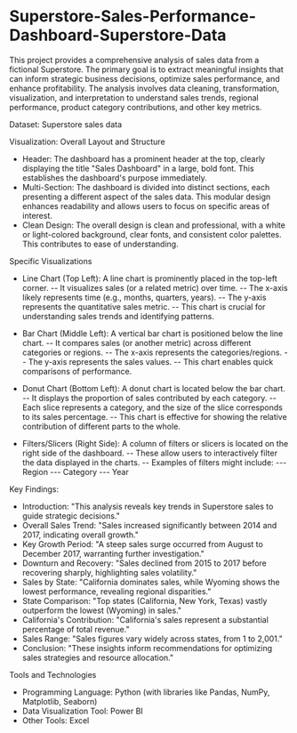 # Superstore-Sales-Performance-Dashboard-Superstore-Data
This project provides a comprehensive analysis of sales data from a fictional Superstore. The primary goal is to extract meaningful insights that can inform strategic business decisions, optimize sales performance, and enhance profitability. The analysis involves data cleaning, transformation, visualization, and interpretation to understand sales trends, regional performance, product category contributions, and other key metrics.

Dataset: Superstore sales data

Visualization:
Overall Layout and Structure
- Header: The dashboard has a prominent header at the top, clearly displaying the title "Sales Dashboard" in a large, bold 
  font. This establishes the dashboard's purpose immediately.
- Multi-Section: The dashboard is divided into distinct sections, each presenting a different aspect of the sales data. This 
  modular design enhances readability and allows users to focus on specific areas of interest.
- Clean Design: The overall design is clean and professional, with a white or light-colored background, clear fonts, and 
  consistent color palettes. This contributes to ease of understanding.

Specific Visualizations

- Line Chart (Top Left): A line chart is prominently placed in the top-left corner.
-- It visualizes sales (or a related metric) over time.
-- The x-axis likely represents time (e.g., months, quarters, years).
-- The y-axis represents the quantitative sales metric.
-- This chart is crucial for understanding sales trends and identifying patterns.

- Bar Chart (Middle Left): A vertical bar chart is positioned below the line chart.
-- It compares sales (or another metric) across different categories or regions.
-- The x-axis represents the categories/regions.
-- The y-axis represents the sales values.
-- This chart enables quick comparisons of performance.

- Donut Chart (Bottom Left): A donut chart is located below the bar chart.
-- It displays the proportion of sales contributed by each category.
-- Each slice represents a category, and the size of the slice corresponds to its sales percentage.
-- This chart is effective for showing the relative contribution of different parts to the whole.

- Filters/Slicers (Right Side): A column of filters or slicers is located on the right side of the dashboard.
-- These allow users to interactively filter the data displayed in the charts.
-- Examples of filters might include:
--- Region
--- Category
--- Year

Key Findings:

- Introduction: "This analysis reveals key trends in Superstore sales to guide strategic decisions."
- Overall Sales Trend: "Sales increased significantly between 2014 and 2017, indicating overall growth."
- Key Growth Period: "A steep sales surge occurred from August to December 2017, warranting further investigation."
- Downturn and Recovery: "Sales declined from 2015 to 2017 before recovering sharply, highlighting sales volatility."
- Sales by State: "California dominates sales, while Wyoming shows the lowest performance, revealing regional disparities."
- State Comparison: "Top states (California, New York, Texas) vastly outperform the lowest (Wyoming) in sales."
- California's Contribution: "California's sales represent a substantial percentage of total revenue."
- Sales Range: "Sales figures vary widely across states, from 1 to 2,001."
- Conclusion: "These insights inform recommendations for optimizing sales strategies and resource allocation."

Tools and Technologies

- Programming Language: Python (with libraries like Pandas, NumPy, Matplotlib, Seaborn)
- Data Visualization Tool: Power BI
- Other Tools: Excel

